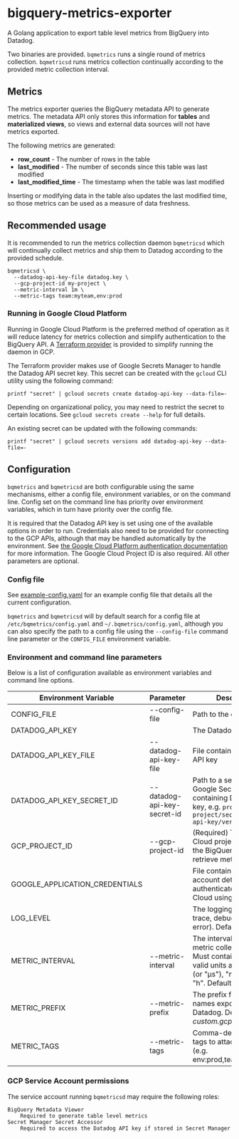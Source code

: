 # bigquery-metrics-exporter

A Golang application to export table level metrics from BigQuery into Datadog.

Two binaries are provided. `bqmetrics` runs a single round of metrics
collection. `bqmetricsd` runs metrics collection continually according to the
provided metric collection interval.

## Metrics
The metrics exporter queries the BigQuery metadata API to generate metrics. The
metadata API only stores this information for **tables** and **materialized
views**, so views and external data sources will not have metrics exported.

The following metrics are generated:
* **row_count** - The number of rows in the table
* **last_modified** - The number of seconds since this table was last modified
* **last_modified_time** - The timestamp when the table was last modified

Inserting or modifying data in the table also updates the last modified time,
so those metrics can be used as a measure of data freshness.

## Recommended usage
It is recommended to run the metrics collection daemon `bqmetricsd` which will
continually collect metrics and ship them to Datadog according to the provided
schedule.
```
bqmetricsd \
  --datadog-api-key-file datadog.key \
  --gcp-project-id my-project \
  --metric-interval 1m \
  --metric-tags team:myteam,env:prod
```

### Running in Google Cloud Platform
Running in Google Cloud Platform is the preferred method of operation as it
will reduce latency for metrics collection and simplify authentication to the
BigQuery API. A [Terraform provider](terraform/gcp/README.md) is provided to
simplify running the daemon in GCP.

The Terraform provider makes use of Google Secrets Manager to handle the
Datadog API secret key. This secret can be created with the `gcloud` CLI
utility using the following command:
```shell
printf "secret" | gcloud secrets create datadog-api-key --data-file=-
```

Depending on organizational policy, you may need to restrict the secret to
certain locations. See `gcloud secrets create --help` for full details.

An existing secret can be updated with the following commands:
```shell
printf "secret" | gcloud secrets versions add datadog-api-key --data-file=-
```

## Configuration
`bqmetrics` and `bqmetricsd` are both configurable using the same mechanisms,
either a config file, environment variables, or on the command line. Config set
on the command line has priority over environment variables, which in turn have
priority over the config file.

It is required that the Datadog API key is set using one of the available 
options in order to run. Credentials also need to be provided for connecting 
to the GCP APIs, although that may be handled automatically by the environment.
See [the Google Cloud Platform authentication documentation](https://cloud.google.com/docs/authentication/production)
for more information. The Google Cloud Project ID is also required. All other
parameters are optional.

### Config file
See [example-config.yaml](./example-config.yaml) for an example config file
that details all the current configuration.

`bqmetrics` and `bqmetricsd` will by default search for a config file at
`/etc/bqmetrics/config.yaml` and `~/.bqmetrics/config.yaml`, although you can
also specify the path to a config file using the `--config-file` command line
parameter or the `CONFIG_FILE` environment variable.

### Environment and command line parameters
Below is a list of configuration available as environment variables and command
line options.

| Environment Variable | Parameter | Description |
| --- | --- | --- |
| CONFIG_FILE | --config-file | Path to the config file |
| DATADOG_API_KEY |  | The Datadog API key |
| DATADOG_API_KEY_FILE | --datadog-api-key-file | File containing Datadog API key |
| DATADOG_API_KEY_SECRET_ID | --datadog-api-key-secret-id | Path to a secret held in Google Secret Manager containing Datadog API key, e.g. `projects/my-project/secrets/datadog-api-key/versions/3` |
| GCP_PROJECT_ID | --gcp-project-id | (Required) The Google Cloud project containing the BigQuery tables to retrieve metrics from |
| GOOGLE_APPLICATION_CREDENTIALS | | File containing service account details to authenticate to Google Cloud using |
| LOG_LEVEL | | The logging level (e.g. trace, debug, info, warn, error). Defaults to *info* |
| METRIC_INTERVAL | --metric-interval | The interval between metric collection rounds. Must contain a unit and valid units are "ns", "us" (or "µs"), "ms", "s", "m", "h". Defaults to *30s* |
| METRIC_PREFIX | --metric-prefix | The prefix for the metric names exported to Datadog. Defaults to *custom.gcp.bigquery* |
| METRIC_TAGS | --metric-tags | Comma-delimited list of tags to attach to metrics (e.g. env:prod,team:myteam) |

### GCP Service Account permissions
The service account running `bqmetricsd` may require the following roles:
```
BigQuery Metadata Viewer
    Required to generate table level metrics
Secret Manager Secret Accessor
    Required to access the Datadog API key if stored in Secret Manager
```
